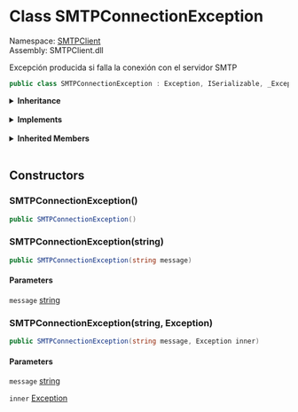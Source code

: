 # <a id="SMTPClient_SMTPConnectionException"></a> Class SMTPConnectionException

Namespace: [SMTPClient](SMTPClient.md)  
Assembly: SMTPClient.dll  

Excepción producida si falla la conexión con el servidor SMTP

```csharp
public class SMTPConnectionException : Exception, ISerializable, _Exception
```

<Details>
<Summary><strong>Inheritance</strong></Summary>

[object](https://learn.microsoft.com/dotnet/api/system.object) ← 
[Exception](https://learn.microsoft.com/dotnet/api/system.exception) ← 
[SMTPConnectionException](SMTPClient.SMTPConnectionException.md)

</Details><br>

<Details>
<Summary><strong>Implements</strong></Summary>

[ISerializable](https://learn.microsoft.com/dotnet/api/system.runtime.serialization.iserializable), 
[\_Exception](https://learn.microsoft.com/dotnet/api/system.runtime.interopservices.\_exception)

</Details><br>

<Details>
<Summary><strong>Inherited Members</strong></Summary>

[Exception.GetBaseException\(\)](https://learn.microsoft.com/dotnet/api/system.exception.getbaseexception), 
[Exception.ToString\(\)](https://learn.microsoft.com/dotnet/api/system.exception.tostring), 
[Exception.GetObjectData\(SerializationInfo, StreamingContext\)](https://learn.microsoft.com/dotnet/api/system.exception.getobjectdata), 
[Exception.GetType\(\)](https://learn.microsoft.com/dotnet/api/system.exception.gettype), 
[Exception.Message](https://learn.microsoft.com/dotnet/api/system.exception.message), 
[Exception.Data](https://learn.microsoft.com/dotnet/api/system.exception.data), 
[Exception.InnerException](https://learn.microsoft.com/dotnet/api/system.exception.innerexception), 
[Exception.TargetSite](https://learn.microsoft.com/dotnet/api/system.exception.targetsite), 
[Exception.StackTrace](https://learn.microsoft.com/dotnet/api/system.exception.stacktrace), 
[Exception.HelpLink](https://learn.microsoft.com/dotnet/api/system.exception.helplink), 
[Exception.Source](https://learn.microsoft.com/dotnet/api/system.exception.source), 
[Exception.HResult](https://learn.microsoft.com/dotnet/api/system.exception.hresult), 
[Exception.SerializeObjectState](https://learn.microsoft.com/dotnet/api/system.exception.serializeobjectstate), 
[object.ToString\(\)](https://learn.microsoft.com/dotnet/api/system.object.tostring), 
[object.Equals\(object\)](https://learn.microsoft.com/dotnet/api/system.object.equals\#system\-object\-equals\(system\-object\)), 
[object.Equals\(object, object\)](https://learn.microsoft.com/dotnet/api/system.object.equals\#system\-object\-equals\(system\-object\-system\-object\)), 
[object.ReferenceEquals\(object, object\)](https://learn.microsoft.com/dotnet/api/system.object.referenceequals), 
[object.GetHashCode\(\)](https://learn.microsoft.com/dotnet/api/system.object.gethashcode), 
[object.GetType\(\)](https://learn.microsoft.com/dotnet/api/system.object.gettype), 
[object.MemberwiseClone\(\)](https://learn.microsoft.com/dotnet/api/system.object.memberwiseclone)

</Details><br>

## Constructors

### <a id="SMTPClient_SMTPConnectionException__ctor"></a> SMTPConnectionException\(\)

```csharp
public SMTPConnectionException()
```

### <a id="SMTPClient_SMTPConnectionException__ctor_System_String_"></a> SMTPConnectionException\(string\)

```csharp
public SMTPConnectionException(string message)
```

#### Parameters

`message` [string](https://learn.microsoft.com/dotnet/api/system.string)

### <a id="SMTPClient_SMTPConnectionException__ctor_System_String_System_Exception_"></a> SMTPConnectionException\(string, Exception\)

```csharp
public SMTPConnectionException(string message, Exception inner)
```

#### Parameters

`message` [string](https://learn.microsoft.com/dotnet/api/system.string)

`inner` [Exception](https://learn.microsoft.com/dotnet/api/system.exception)

